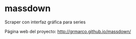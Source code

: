 # massdown
Scraper con interfaz gráfica para series

Página web del proyecto: http://grmarco.github.io/massdown/
